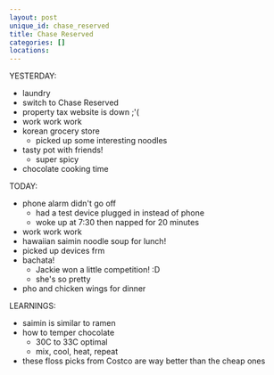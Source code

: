 ```yaml
---
layout: post
unique_id: chase_reserved
title: Chase Reserved
categories: []
locations: 
---
```


YESTERDAY:
* laundry
* switch to Chase Reserved
* property tax website is down ;'(
* work work work
* korean grocery store
  * picked up some interesting noodles
* tasty pot with friends!
  * super spicy
* chocolate cooking time

TODAY:
* phone alarm didn't go off
  * had a test device plugged in instead of phone
  * woke up at 7:30 then napped for 20 minutes
* work work work
* hawaiian saimin noodle soup for lunch!
* picked up devices frm 
* bachata!
  * Jackie won a little competition! :D
  * she's so pretty
* pho and chicken wings for dinner

LEARNINGS:
* saimin is similar to ramen
* how to temper chocolate
  * 30C to 33C optimal
  * mix, cool, heat, repeat
* these floss picks from Costco are way better than the cheap ones
